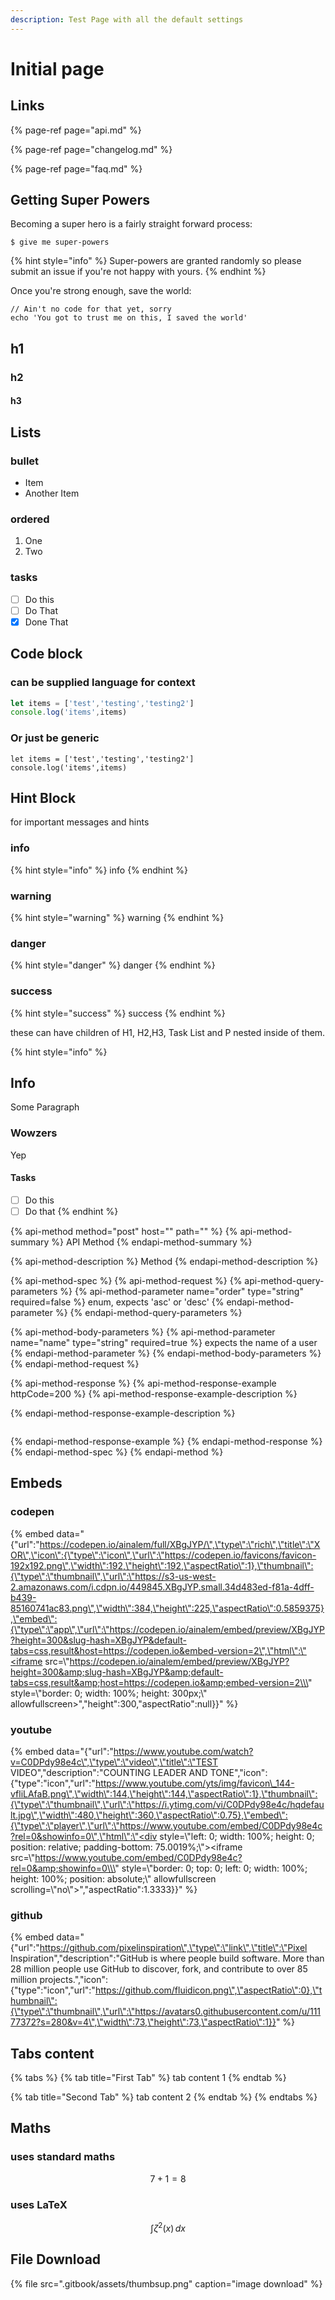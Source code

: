```yaml
---
description: Test Page with all the default settings
---
```


# Initial page

## Links

{% page-ref page="api.md" %}

{% page-ref page="changelog.md" %}

{% page-ref page="faq.md" %}

## Getting Super Powers

Becoming a super hero is a fairly straight forward process:

```
$ give me super-powers
```

{% hint style="info" %}
 Super-powers are granted randomly so please submit an issue if you're not happy with yours.
{% endhint %}

Once you're strong enough, save the world:

```
// Ain't no code for that yet, sorry
echo 'You got to trust me on this, I saved the world'
```

## h1

### h2

#### h3

## Lists

### bullet

* Item
* Another Item

### ordered

1. One
2. Two

### tasks 

* [ ] Do this
* [ ] Do That
* [x] Done That

## Code block

### can be supplied language for context

```javascript
let items = ['test','testing','testing2']
console.log('items',items)
```

### Or just be generic

```text
let items = ['test','testing','testing2']
console.log('items',items)
```

## Hint Block

for important messages and hints

### info

{% hint style="info" %}
info
{% endhint %}

### warning

{% hint style="warning" %}
warning
{% endhint %}

### danger

{% hint style="danger" %}
danger
{% endhint %}

### success

{% hint style="success" %}
success
{% endhint %}

these can have children of H1, H2,H3, Task List and P nested inside of them.

{% hint style="info" %}
## Info

Some Paragraph

### Wowzers

Yep

#### Tasks

* [ ] Do this
* [ ] Do that
{% endhint %}

{% api-method method="post" host="" path="" %}
{% api-method-summary %}
API Method
{% endapi-method-summary %}

{% api-method-description %}
Method
{% endapi-method-description %}

{% api-method-spec %}
{% api-method-request %}
{% api-method-query-parameters %}
{% api-method-parameter name="order" type="string" required=false %}
enum, expects 'asc' or 'desc'
{% endapi-method-parameter %}
{% endapi-method-query-parameters %}

{% api-method-body-parameters %}
{% api-method-parameter name="name" type="string" required=true %}
expects the name of a user
{% endapi-method-parameter %}
{% endapi-method-body-parameters %}
{% endapi-method-request %}

{% api-method-response %}
{% api-method-response-example httpCode=200 %}
{% api-method-response-example-description %}

{% endapi-method-response-example-description %}

```

```
{% endapi-method-response-example %}
{% endapi-method-response %}
{% endapi-method-spec %}
{% endapi-method %}

## Embeds

### codepen

{% embed data="{\"url\":\"https://codepen.io/ainalem/full/XBgJYP/\",\"type\":\"rich\",\"title\":\"XOR\",\"icon\":{\"type\":\"icon\",\"url\":\"https://codepen.io/favicons/favicon-192x192.png\",\"width\":192,\"height\":192,\"aspectRatio\":1},\"thumbnail\":{\"type\":\"thumbnail\",\"url\":\"https://s3-us-west-2.amazonaws.com/i.cdpn.io/449845.XBgJYP.small.34d483ed-f81a-4dff-b439-85160741ac83.png\",\"width\":384,\"height\":225,\"aspectRatio\":0.5859375},\"embed\":{\"type\":\"app\",\"url\":\"https://codepen.io/ainalem/embed/preview/XBgJYP?height=300&slug-hash=XBgJYP&default-tabs=css,result&host=https://codepen.io&embed-version=2\",\"html\":\"<iframe src=\\\"https://codepen.io/ainalem/embed/preview/XBgJYP?height=300&amp;slug-hash=XBgJYP&amp;default-tabs=css,result&amp;host=https://codepen.io&amp;embed-version=2\\\" style=\\\"border: 0; width: 100%; height: 300px;\\\" allowfullscreen></iframe>\",\"height\":300,\"aspectRatio\":null}}" %}

### youtube

{% embed data="{\"url\":\"https://www.youtube.com/watch?v=C0DPdy98e4c\",\"type\":\"video\",\"title\":\"TEST VIDEO\",\"description\":\"COUNTING LEADER AND TONE\",\"icon\":{\"type\":\"icon\",\"url\":\"https://www.youtube.com/yts/img/favicon\_144-vfliLAfaB.png\",\"width\":144,\"height\":144,\"aspectRatio\":1},\"thumbnail\":{\"type\":\"thumbnail\",\"url\":\"https://i.ytimg.com/vi/C0DPdy98e4c/hqdefault.jpg\",\"width\":480,\"height\":360,\"aspectRatio\":0.75},\"embed\":{\"type\":\"player\",\"url\":\"https://www.youtube.com/embed/C0DPdy98e4c?rel=0&showinfo=0\",\"html\":\"<div style=\\\"left: 0; width: 100%; height: 0; position: relative; padding-bottom: 75.0019%;\\\"><iframe src=\\\"https://www.youtube.com/embed/C0DPdy98e4c?rel=0&amp;showinfo=0\\\" style=\\\"border: 0; top: 0; left: 0; width: 100%; height: 100%; position: absolute;\\\" allowfullscreen scrolling=\\\"no\\\"></iframe></div>\",\"aspectRatio\":1.3333}}" %}

### github

{% embed data="{\"url\":\"https://github.com/pixelinspiration\",\"type\":\"link\",\"title\":\"Pixel Inspiration\",\"description\":\"GitHub is where people build software. More than 28 million people use GitHub to discover, fork, and contribute to over 85 million projects.\",\"icon\":{\"type\":\"icon\",\"url\":\"https://github.com/fluidicon.png\",\"aspectRatio\":0},\"thumbnail\":{\"type\":\"thumbnail\",\"url\":\"https://avatars0.githubusercontent.com/u/11177372?s=280&v=4\",\"width\":73,\"height\":73,\"aspectRatio\":1}}" %}

## Tabs content

{% tabs %}
{% tab title="First Tab" %}
tab content 1
{% endtab %}

{% tab title="Second Tab" %}
tab content 2
{% endtab %}
{% endtabs %}

## Maths

### uses standard maths

$$
7 + 1 = 8
$$

### uses LaTeX

$$
\int \zeta^{2}(x) \, dx
$$

## File Download

{% file src=".gitbook/assets/thumbsup.png" caption="image download" %}


